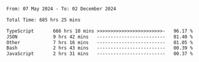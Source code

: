 
<!--START_SECTION:waka-->

```txt
From: 07 May 2024 - To: 02 December 2024

Total Time: 685 hrs 25 mins

TypeScript       666 hrs 10 mins >>>>>>>>>>>>>>>>>>>>>>>>-   96.17 %
JSON             9 hrs 42 mins   -------------------------   01.40 %
Other            7 hrs 16 mins   -------------------------   01.05 %
Bash             2 hrs 43 mins   -------------------------   00.39 %
JavaScript       2 hrs 31 mins   -------------------------   00.37 %
```

<!--END_SECTION:waka-->

<!--

### Hi there 👋
**Iam-cesar/Iam-cesar** is a ✨ _special_ ✨ repository because its `README.md` (this file) appears on your GitHub profile.

Here are some ideas to get you started:

- 🔭 I’m currently working on ...
- 🌱 I’m currently learning ...
- 👯 I’m looking to collaborate on ...
- 🤔 I’m looking for help with ...
- 💬 Ask me about ...
- 📫 How to reach me: ...
- 😄 Pronouns: ...
- ⚡ Fun fact: ...
-->
